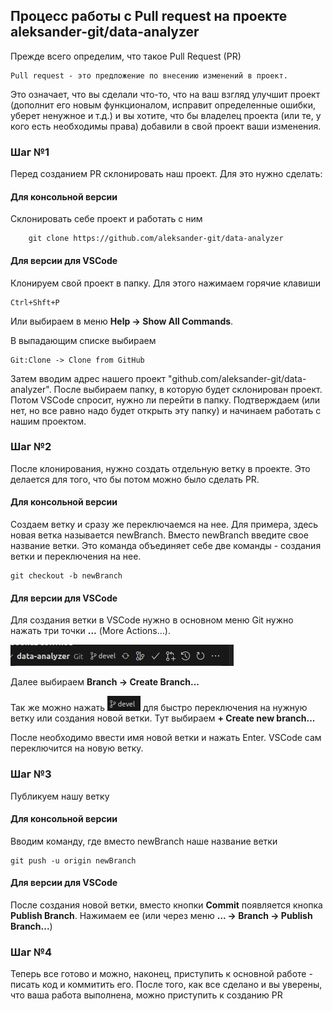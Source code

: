 ## Процесс работы с Pull request на проекте aleksander-git/data-analyzer

Прежде всего определим, что такое Pull Request (PR)

    Pull request - это предложение по внесению изменений в проект.

Это означает, что вы сделали что-то, что на ваш взгляд улучшит проект (дополнит его новым функционалом, исправит определенные ошибки, уберет ненужное и т.д.) и вы хотите, что бы владелец проекта (или те, у кого есть необходимы права) добавили в свой проект ваши изменения.


### Шаг №1

Перед созданием PR склонировать наш проект. Для это нужно сделать:

#### Для консольной версии

Склонировать себе проект и работать с ним

        git clone https://github.com/aleksander-git/data-analyzer

#### Для версии для VSCode

Клонируем свой проект в папку. Для этого нажимаем горячие клавиши 

    Ctrl+Shft+P

Или выбираем в меню **Help -> Show All Commands**.

В выпадающим списке выбираем

    Git:Clone -> Clone from GitHub 

Затем вводим адрес нашего проект "github.com/aleksander-git/data-analyzer". После выбираем папку, в которую будет склонирован проект. Потом VSCode спросит, нужно ли перейти в папку. Подтверждаем (или нет, но все равно надо будет открыть эту папку) и начинаем работать с нашим проектом.

### Шаг №2

После клонирования, нужно создать отдельную ветку в проекте. Это делается для того, что бы потом можно было сделать PR.

#### Для консольной версии

Создаем ветку и сразу же переключаемся на нее. Для примера, здесь новая ветка называется newBranch. Вместо newBranch введите свое название ветки. Это команда объединяет себе две команды - создания ветки и переключения на нее.

    git checkout -b newBranch


#### Для версии для VSCode

Для создания ветки в VSCode нужно в основном меню Git нужно нажать три точки **...** (More Actions...).

![Menu](./images/vscode/001.png "Меню Git VSCode")

Далее выбираем **Branch -> Create Branch...**

Так же можно нажать ![Branch](./images/vscode/002.png) для быстро переключения на нужную ветку или создания новой ветки. Тут выбираем **+ Create new branch...**

После необходимо ввести имя новой ветки и нажать Enter. VSCode сам переключится на новую ветку. 

### Шаг №3

Публикуем нашу ветку

#### Для консольной версии

Вводим команду, где вместо newBranch наше название ветки

    git push -u origin newBranch

#### Для версии для VSCode

После создания новой ветки, вместо кнопки **Commit** появляется кнопка **Publish Branch**. Нажимаем ее (или через меню **... -> Branch -> Publish Branch...**)

### Шаг №4

Теперь все готово и можно, наконец, приступить к основной работе - писать код и коммитить его. После того, как все сделано и вы уверены, что ваша работа выполнена, можно приступить к созданию PR
